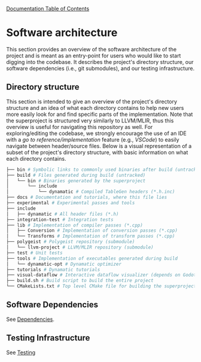 [Documentation Table of Contents](../README.md)

# Software architecture

This section provides an overview of the software architecture of the project and is meant as an entry-point for users who would like to start digging into the codebase. It describes the project's directory structure, our software dependencies (i.e., git submodules), and our testing infrastructure.

## Directory structure

This section is intended to give an overview of the project's directory structure and an idea of what each directory contains to help new users more easily look for and find specific parts of the implementation. Note that the superproject is structured very similarly to LLVM/MLIR, thus this overview is useful for navigating this repository as well. For exploring/editing the codebase, we strongly encourage the use of an IDE with a *go to reference/implementation* feature (e.g., *VSCode*) to easily navigate between header/source files. Below is a visual representation of a subset of the project's directory structure, with basic information on what each directory contains.

```sh
├── bin # Symbolic links to commonly used binaries after build (untracked)
├── build # Files generated during build (untracked)
│   └── bin # Binaries generated by the superproject
│       └── include
│           └── dynamatic # Compiled TableGen headers (*.h.inc)
├── docs # Documentation and tutorials, where this file lies
├── experimental # Experimental passes and tools
├── include
│   ├── dynamatic # All header files (*.h)
├── integration-test # Integration tests
├── lib # Implementation of compiler passes (*.cpp)
│   ├── Conversion # Implementation of conversion passes (*.cpp)
│   └── Transforms # Implementation of transform passes (*.cpp)
├── polygeist # Polygeist repository (submodule)
│   └── llvm-project # LLVM/MLIR repository (submodule)
├── test # Unit tests
├── tools # Implementation of executables generated during build
│   └── dynamatic-opt # Dynamatic optimizer
├── tutorials # Dynamatic tutorials
├── visual-dataflow # Interactive dataflow visualizer (depends on Godot)
├── build.sh # Build script to build the entire project
└── CMakeLists.txt # Top level CMake file for building the superproject
```

## Software Dependencies  
See [Dependencies](../UserGuide/Dependencies.md).

## Testing Infrastructure
See [Testing](../DeveloperGuide/Testing.md)
